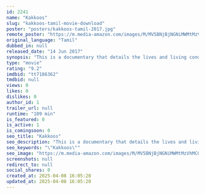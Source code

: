 ```yaml
---
id: 2241
name: "Kakkoos"
slug: "kakkoos-tamil-movie-download"
poster: "posters/kakkoos-tamil-2017.jpg"
remote_poster: "https://m.media-amazon.com/images/M/MV5BNjBjNGNiMWMtMzVhMC00NDkxLWE2ZjgtNzBlYzg4MTI5NmNkXkEyXkFqcGdeQXVyNzg4MTQ0OTc@._V1_SX300.jpg"
original_language: "Tamil"
dubbed_in: null
released_date: "14 Jun 2017"
synopsis: "This is a documentary that details the lives and living conditions of people engaged in manual scavenging."
type: "movie"
rating: "9.2"
imdbid: "tt7186362"
tmdbid: null
views: 0
likes: 0
dislikes: 0
author_id: 1
trailer_url: null
runtime: "109 min"
is_featured: 0
is_active: 1
is_comingsoon: 0
seo_title: "Kakkoos"
seo_description: "This is a documentary that details the lives and living conditions of people engaged in manual scavenging."
seo_keywords: "\"Kakkoos\""
seo_image: "https://m.media-amazon.com/images/M/MV5BNjBjNGNiMWMtMzVhMC00NDkxLWE2ZjgtNzBlYzg4MTI5NmNkXkEyXkFqcGdeQXVyNzg4MTQ0OTc@._V1_SX300.jpg"
screenshots: null
redirect_to: null
social_shares: 0
created_at: 2025-04-08 16:05:20
updated_at: 2025-04-08 16:05:20
---
```


